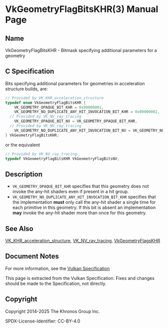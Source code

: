 # VkGeometryFlagBitsKHR(3) Manual Page

## Name

VkGeometryFlagBitsKHR - Bitmask specifying additional parameters for a geometry



## [](#_c_specification)C Specification

Bits specifying additional parameters for geometries in acceleration structure builds, are:

```c++
// Provided by VK_KHR_acceleration_structure
typedef enum VkGeometryFlagBitsKHR {
    VK_GEOMETRY_OPAQUE_BIT_KHR = 0x00000001,
    VK_GEOMETRY_NO_DUPLICATE_ANY_HIT_INVOCATION_BIT_KHR = 0x00000002,
  // Provided by VK_NV_ray_tracing
    VK_GEOMETRY_OPAQUE_BIT_NV = VK_GEOMETRY_OPAQUE_BIT_KHR,
  // Provided by VK_NV_ray_tracing
    VK_GEOMETRY_NO_DUPLICATE_ANY_HIT_INVOCATION_BIT_NV = VK_GEOMETRY_NO_DUPLICATE_ANY_HIT_INVOCATION_BIT_KHR,
} VkGeometryFlagBitsKHR;
```

or the equivalent

```c++
// Provided by VK_NV_ray_tracing
typedef VkGeometryFlagBitsKHR VkGeometryFlagBitsNV;
```

## [](#_description)Description

- `VK_GEOMETRY_OPAQUE_BIT_KHR` specifies that this geometry does not invoke the any-hit shaders even if present in a hit group.
- `VK_GEOMETRY_NO_DUPLICATE_ANY_HIT_INVOCATION_BIT_KHR` specifies that the implementation **must** only call the any-hit shader a single time for each primitive in this geometry. If this bit is absent an implementation **may** invoke the any-hit shader more than once for this geometry.

## [](#_see_also)See Also

[VK\_KHR\_acceleration\_structure](https://registry.khronos.org/vulkan/specs/latest/man/html/VK_KHR_acceleration_structure.html), [VK\_NV\_ray\_tracing](https://registry.khronos.org/vulkan/specs/latest/man/html/VK_NV_ray_tracing.html), [VkGeometryFlagsKHR](https://registry.khronos.org/vulkan/specs/latest/man/html/VkGeometryFlagsKHR.html)

## [](#_document_notes)Document Notes

For more information, see the [Vulkan Specification](https://registry.khronos.org/vulkan/specs/latest/html/vkspec.html#VkGeometryFlagBitsKHR)

This page is extracted from the Vulkan Specification. Fixes and changes should be made to the Specification, not directly.

## [](#_copyright)Copyright

Copyright 2014-2025 The Khronos Group Inc.

SPDX-License-Identifier: CC-BY-4.0